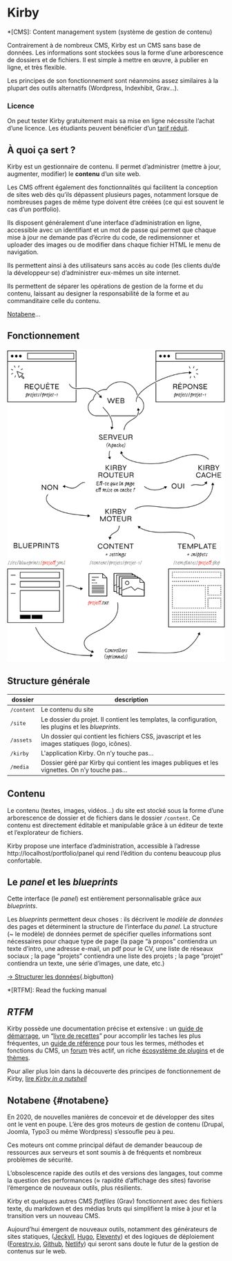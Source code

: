 
# Kirby


*[CMS]: Content management system (système de gestion de contenu)

Contrairement à de nombreux CMS, Kirby est un CMS sans base de données. Les informations sont stockées sous la forme d’une arborescence de dossiers et de fichiers. Il est  simple à mettre en œuvre, à publier en ligne, et très flexible. 

Les principes de son fonctionnement sont néanmoins assez similaires à la plupart des outils alternatifs (Wordpress, Indexhibit, Grav…).

### Licence

On peut tester Kirby gratuitement mais sa mise en ligne nécessite l’achat d’une licence. Les étudiants peuvent bénéficier d’un [tarif réduit](https://getkirby.com/buy#students).

## À quoi ça sert ?

Kirby est un gestionnaire de contenu. Il permet d’administrer (mettre à jour, augmenter, modifier) le **contenu** d’un site web. 

Les CMS offrent également des fonctionnalités qui facilitent la conception de sites web dès qu’ils dépassent plusieurs pages, notamment lorsque de nombreuses pages de même type doivent être créées (ce qui est souvent le cas d’un portfolio).

Ils disposent généralement d’une interface d’administration en ligne, accessible avec un identifiant et un mot de passe qui permet que chaque mise à jour ne demande pas d’écrire du code, de redimensionner et uploader des images ou de modifier dans chaque fichier HTML le menu de navigation.

Ils permettent ainsi à des utilisateurs sans accès au code (les clients du/de la développeur·se) d’administrer eux-mêmes un site internet.

Ils permettent de séparer les opérations de gestion de la forme et du contenu, laissant au designer la responsabilité de la forme et au commanditaire celle du contenu.

[Notabene](#notabene)…

## Fonctionnement

![Fonctionnement de Kirby](kirby.svg)


## Structure générale

| dossier | description  |
| --- | --- |
| `/content` | Le contenu du site  |
| `/site` | Le dossier du projet. Il contient les templates, la configuration, les plugins et les *blueprints*. |
| `/assets` | Un dossier qui contient les fichiers CSS, javascript et les images statiques (logo, icônes). |
| `/kirby`| L'application Kirby. On n’y touche pas… |
| `/media` | Dossier géré par Kirby qui contient les images publiques et les vignettes. On n’y touche pas… |

## Contenu

Le contenu (textes, images, vidéos…) du site est stocké sous la forme d’une arborescence de dossier et de fichiers dans le dossier `/content`. Ce contenu est directement éditable et manipulable grâce à un éditeur de texte et l’explorateur de fichiers. 

Kirby propose une interface d’administration, accessible à l’adresse http://localhost/portfolio/panel qui rend l’édition du contenu beaucoup plus confortable.

## Le *panel* et les *blueprints*

Cette interface (le *panel*) est entièrement personnalisable grâce aux *blueprints*.

Les *blueprints* permettent deux choses : ils décrivent le *modèle de données* des pages et déterminent la structure de l’interface du *panel*. La structure (~ le modèle) de données permet de spécifier quelles informations sont nécessaires pour chaque type de page (la page “à propos” contiendra un texte d’intro, une adresse e-mail, un pdf pour le CV, une liste de réseaux sociaux ; la page “projets” contiendra une liste des projets ; la page “projet” contiendra un texte, une série d’images, une date, etc.)


[→ Structurer les données](../blueprints/){.bigbutton}

*[RTFM]: Read the fucking manual

## *RTFM*

Kirby possède une documentation précise et extensive : un [guide de démarrage](https://getkirby.com/docs/guide), un “[livre de recettes](https://getkirby.com/docs/cookbook)” pour accomplir les taches les plus fréquentes, un [guide de référence](https://getkirby.com/docs/reference) pour tous les termes, méthodes et fonctions du CMS, un [forum](https://forum.getkirby.com/) très actif, un riche [écosystème de plugins](https://getkirby.com/plugins) et de [thèmes](https://www.getkirby-themes.com/).

Pour aller plus loin dans la découverte des principes de fonctionnement de Kirby, [lire *Kirby in a nutshell*](https://getkirby.com/docs/cookbook/setup/kirby-in-a-nutshell)

## Notabene {#notabene}

En 2020, de nouvelles manières de concevoir et de développer des sites ont le vent en poupe. L’ère des gros moteurs de gestion de contenu (Drupal, Joomla, Typo3 ou même Wordpress) s’essoufle peu à peu.

Ces moteurs ont comme principal défaut de demander beaucoup de ressources aux serveurs et sont soumis à de fréquents et nombreux problèmes de sécurité. 

L’obsolescence rapide des outils et des versions des langages, tout comme la question des performances (≈ rapidité d’affichage des sites) favorise l’émergence de nouveaux outils, plus résilients. 

Kirby et quelques autres CMS *flatfiles* (Grav) fonctionnent avec des fichiers texte, du markdown et des médias bruts qui simplifient la mise à jour et la transition vers un nouveau CMS. 

Aujourd’hui émergent de nouveaux outils, notamment des générateurs de sites statiques, ([Jeckyll](https://jekyllrb.com/), [Hugo](https://gohugo.io/), [Eleventy](https://www.11ty.dev/)) et des logiques de déploiement ([Forestry.io](https://forestry.io/), [Github](https://pages.github.com/), [Netlify](https://netlify.com)) qui seront sans doute le futur de la gestion de contenus sur le web.